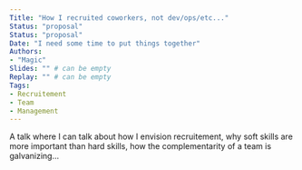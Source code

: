 ```yaml
---
Title: "How I recruited coworkers, not dev/ops/etc..."
Status: "proposal"
Status: "proposal"
Date: "I need some time to put things together"
Authors:
- "Magic"
Slides: "" # can be empty
Replay: "" # can be empty
Tags:
- Recruitement
- Team
- Management
---
```


A talk where I can talk about how I envision recruitement, why soft skills are more important than hard skills, how the complementarity of a team is galvanizing...

